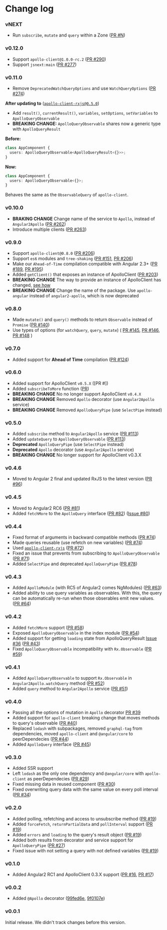 # Change log

### vNEXT

- Run `subscribe`, `mutate` and `query` within a Zone ([PR #N](https://github.com/apollographql/apollo-angular/pull/N))

### v0.12.0

- Support `apollo-client@1.0.0-rc.2` ([PR #290](https://github.com/apollographql/apollo-angular/pull/290))
- Support `jsnext:main` ([PR #277](https://github.com/apollographql/apollo-angular/pull/277))

### v0.11.0

- Remove `DeprecatedWatchQueryOptions` and use `WatchQueryOptions` ([PR #274](https://github.com/apollographql/apollo-angular/pull/274))

**After updating to**  ([`apollo-client-rxjs@0.5.0`](https://github.com/kamilkisiela/apollo-client-rxjs/blob/master/CHANGELOG.md#v050))

- Add `result()`, `currentResult()`, `variables`, `setOptions`, `setVariables` to `ApolloQueryObservable`
- **BREAKING CHANGE:** `ApolloQueryObservable` shares now a generic type with `ApolloQueryResult`

**Before:**

```ts
class AppComponent {
  users: ApolloQueryObservable<ApolloQueryResult<{}>>;
}
```

**Now:**

```ts
class AppComponent {
  users: ApolloQueryObservable<{}>;
}
```

Behaves the same as the `ObservableQuery` of `apollo-client`.



### v0.10.0

- **BRAKING CHANGE** Change name of the service to `Apollo`, instead of `Angular2Apollo` ([PR #262](https://github.com/apollographql/apollo-angular/pull/262))
- Introduce multiple clients ([PR #263](https://github.com/apollographql/apollo-angular/pull/263))

### v0.9.0

- Support `apollo-client@0.8.0` ([PR #206](https://github.com/apollographql/apollo-angular/pull/206))
- Support `es6` modules and `tree-shaking` ([PR #151](https://github.com/apollographql/apollo-angular/pull/151), [PR #206](https://github.com/apollographql/apollo-angular/pull/206))
- Make our `Ahead-of-Time` compilation compatible with Angular 2.3+ ([PR #189](https://github.com/apollographql/apollo-angular/pull/189), [PR #195](https://github.com/apollographql/apollo-angular/pull/195))
- Added `getClient()` that exposes an instance of ApolloClient ([PR #203](https://github.com/apollographql/apollo-angular/pull/203))
- **BREAKING CHANGE** The way to provide an instance of ApolloClient has changed, [see how](https://github.com/apollographql/angular2-docs/pull/23)
- **BREAKING CHANGE** Change the name of the package. Use `apollo-angular` instead of `angular2-apollo`, which is now deprecated

### v0.8.0

- Made `mutate()` and `query()` methods to return `Observable` instead of `Promise` ([PR #140](https://github.com/apollographql/apollo-angular/pull/140))
- Use types of options (for `watchQuery`, `query`, `mutate`) (
[PR #145](https://github.com/apollographql/apollo-angular/pull/145),
[PR #146](https://github.com/apollographql/apollo-angular/pull/146),
[PR #148](https://github.com/apollographql/apollo-angular/pull/148)
)

### v0.7.0

- Added support for **Ahead of Time** compilation ([PR #124](https://github.com/apollographql/apollo-angular/pull/124))


### v0.6.0

- Added support for ApolloClient `v0.5.X` ([PR #])
- Added `subscribeToMore` function ([PR](https://github.com/kamilkisiela/apollo-client-rxjs/pull/5))
- **BREAKING CHANGE** No no longer support ApolloClient `v0.4.X`
- **BREAKING CHANGE** Removed `Apollo` decorator (use `Angular2Apollo` service)
- **BREAKING CHANGE** Removed `ApolloQueryPipe` (use `SelectPipe` instead)

### v0.5.0

- Added `subscribe` method to `Angular2Apollo` service ([PR #113](https://github.com/apollographql/apollo-angular/pull/113))
- Added `updateQuery` to `ApolloQueryObservable` ([PR #113](https://github.com/apollographql/apollo-angular/pull/113))
- **Deprecated** `ApolloQueryPipe` (use `SelectPipe` instead)
- **Deprecated** `Apollo` decorator (use `Angular2Apollo` service)
- **BREAKING CHANGE** No longer support for ApolloClient v0.3.X

### v0.4.6

- Moved to Angular 2 final and updated RxJS to the latest version ([PR #96](https://github.com/apollographql/apollo-angular/pull/96))

### v0.4.5

- Moved to Angular2 RC6 ([PR #81](https://github.com/apollographql/apollo-angular/pull/81))
- Added `fetchMore` to the `ApolloQuery` interface ([PR #82](https://github.com/apollographql/apollo-angular/pull/82)) ([Issue #80](https://github.com/apollographql/apollo-angular/issues/80))

### v0.4.4

- Fixed format of arguments in backward compatible methods ([PR #74](https://github.com/apollographql/apollo-angular/pull/74))
- Made queries reusable (use refetch on new variables) ([PR #74](https://github.com/apollographql/apollo-angular/pull/74))
- Used [`apollo-client-rxjs`](https://github.com/kamilkisiela/apollo-client-rxjs) ([PR #72](https://github.com/apollographql/apollo-angular/pull/72))
- Fixed an issue that prevents from subscribing to `ApolloQueryObservable` ([PR #71](https://github.com/apollographql/apollo-angular/pull/71))
- Added `SelectPipe` and deprecated `ApolloQueryPipe` ([PR #78](https://github.com/apollographql/apollo-angular/pull/78))

### v0.4.3

- Added `ApolloModule` (with RC5 of Angular2 comes NgModules) ([PR #63](https://github.com/apollographql/apollo-angular/pull/63))
- Added ability to use query variables as observables. With this, the query can be automatically re-run when those obserables emit new values. ([PR #64](https://github.com/apollographql/apollo-angular/pull/64))

### v0.4.2

- Added `fetchMore` support ([PR #58](https://github.com/apollographql/apollo-angular/pull/58))
- Exposed `ApolloQueryObservable` in the index module ([PR #54](https://github.com/apollographql/apollo-angular/pull/54))
- Added support for getting `loading` state from ApolloQueryResult [Issue #36](https://github.com/apollographql/apollo-angular/issues/36) ([PR #43](https://github.com/apollographql/apollo-angular/pull/43))
- Fixed `ApolloQueryObservable` incompatibility with `Rx.Observable` ([PR #59](https://github.com/apollographql/apollo-angular/pull/59))

### v0.4.1

- Added `ApolloQueryObservable` to support `Rx.Observable` in `Angular2Apollo.watchQuery` method ([PR #52](https://github.com/apollographql/apollo-angular/pull/52))
- Added `query` method to `Angular2Apollo` service ([PR #51](https://github.com/apollographql/apollo-angular/pull/51))

### v0.4.0

- Passing all the options of mutation in `Apollo` decorator [PR #39](https://github.com/apollographql/apollo-angular/pull/39)
- Added support for `apollo-client` breaking change that moves methods to query's observable ([PR #40](https://github.com/apollographql/apollo-angular/pull/40))
- Replaced `lodash` with subpackages, removed `graphql-tag` from dependencies, moved `apollo-client` and `@angular/core` to peerDependecies ([PR #44](https://github.com/apollographql/apollo-angular/pull/44))
- Added `ApolloQuery` interface ([PR #45](https://github.com/apollographql/apollo-angular/pull/45))

### v0.3.0

- Added SSR support
- Left `lodash` as the only one dependency and `@angular/core` with `apollo-client` as peerDependecies ([PR #29](https://github.com/apollographql/apollo-angular/pull/29))
- Fixed missing data in reused component ([PR #30](https://github.com/apollographql/apollo-angular/pull/30))
- Fixed overwriting query data with the same value on every poll interval ([PR #34](https://github.com/apollographql/apollo-angular/pull/34))

### v0.2.0

- Added polling, refetching and access to unsubscribe method ([PR #19](https://github.com/apollographql/apollo-angular/pull/19))
- Added `forceFetch`, `returnPartialData` and `pollInterval` support ([PR #19](https://github.com/apollographql/apollo-angular/pull/19))
- Added `errors` and `loading` to the query's result object ([PR #19](https://github.com/apollographql/apollo-angular/pull/19))
- Added both results from decorator and service support for `ApolloQueryPipe` ([PR #27](https://github.com/apollographql/apollo-angular/pull/27))
- Fixed issue with not setting a query with not defined variables ([PR #19](https://github.com/apollographql/apollo-angular/pull/19))

### v0.1.0

- Added Angular2 RC1 and ApolloClient 0.3.X support ([PR #16](https://github.com/apollographql/apollo-angular/pull/16), [PR #17](https://github.com/apollographql/apollo-angular/pull/17))

### v0.0.2

- Added `@Apollo` decorator ([99fed6e](https://github.com/apollographql/apollo-angular/commit/99fed6e), [9f0107e](https://github.com/apollographql/apollo-angular/commit/9f0107e))


### v0.0.1

Initial release. We didn't track changes before this version.

